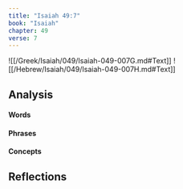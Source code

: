 ```yaml
---
title: "Isaiah 49:7"
book: "Isaiah"
chapter: 49
verse: 7
---
```

![[/Greek/Isaiah/049/Isaiah-049-007G.md#Text]]
![[/Hebrew/Isaiah/049/Isaiah-049-007H.md#Text]]

## Analysis

#### Words

#### Phrases

#### Concepts

## Reflections
